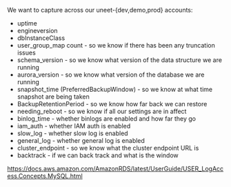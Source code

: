 We want to capture across our uneet-{dev,demo,prod} accounts:

* uptime
* engineversion
* dbInstanceClass
* user_group_map count - so we know if there has been any truncation issues
* schema_version - so we know what version of the data structure we are running
* aurora_version - so we know what version of the database we are running
* snapshot_time (PreferredBackupWindow) - so we know at what time snapshot are being taken
* BackupRetentionPeriod - so we know how far back we can restore
* needing_reboot - so we know if all our settings are in affect
* binlog_time - whether binlogs are enabled and how far they go
* iam_auth - whether IAM auth is enabled
* slow_log - whether slow log is enabled
* general_log - whether general log is enabled
* cluster_endpoint - so we know what the cluster endpoint URL is
* backtrack - if we can back track and what is the window

https://docs.aws.amazon.com/AmazonRDS/latest/UserGuide/USER_LogAccess.Concepts.MySQL.html
